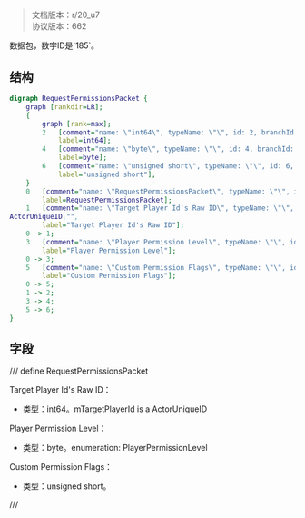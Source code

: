 # <!-- md:samp RequestPermissionsPacket -->

> 文档版本：r/20_u7<br/>协议版本：662

<!-- md:samp RequestPermissionsPacket -->数据包，数字ID是`185`。

## 结构

```dot
digraph RequestPermissionsPacket {
	graph [rankdir=LR];
	{
		graph [rank=max];
		2	[comment="name: \"int64\", typeName: \"\", id: 2, branchId: 0, recurseId: -1, attributes: 512, notes: \"\"",
			label=int64];
		4	[comment="name: \"byte\", typeName: \"\", id: 4, branchId: 0, recurseId: -1, attributes: 512, notes: \"\"",
			label=byte];
		6	[comment="name: \"unsigned short\", typeName: \"\", id: 6, branchId: 0, recurseId: -1, attributes: 512, notes: \"\"",
			label="unsigned short"];
	}
	0	[comment="name: \"RequestPermissionsPacket\", typeName: \"\", id: 0, branchId: 185, recurseId: -1, attributes: 0, notes: \"\"",
		label=RequestPermissionsPacket];
	1	[comment="name: \"Target Player Id's Raw ID\", typeName: \"\", id: 1, branchId: 0, recurseId: -1, attributes: 0, notes: \"mTargetPlayerId is a \
ActorUniqueID\"",
		label="Target Player Id's Raw ID"];
	0 -> 1;
	3	[comment="name: \"Player Permission Level\", typeName: \"\", id: 3, branchId: 0, recurseId: -1, attributes: 0, notes: \"enumeration: PlayerPermissionLevel\"",
		label="Player Permission Level"];
	0 -> 3;
	5	[comment="name: \"Custom Permission Flags\", typeName: \"\", id: 5, branchId: 0, recurseId: -1, attributes: 0, notes: \"\"",
		label="Custom Permission Flags"];
	0 -> 5;
	1 -> 2;
	3 -> 4;
	5 -> 6;
}

```

## 字段

/// define
RequestPermissionsPacket

Target Player Id's Raw ID：<!-- md:samp int64 -->

- 类型：int64。mTargetPlayerId is a ActorUniqueID

Player Permission Level：<!-- md:samp byte -->

- 类型：byte。enumeration: PlayerPermissionLevel

Custom Permission Flags：<!-- md:samp unsigned short -->

- 类型：unsigned short。


///
